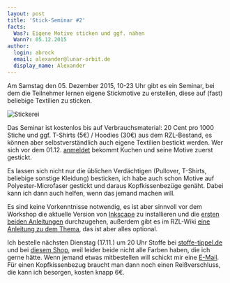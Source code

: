 ```yaml
---
layout: post
title: 'Stick-Seminar #2'
facts:
  Was?: Eigene Motive sticken und ggf. nähen
  Wann?: 05.12.2015
author:
  login: abrock
  email: alexander@lunar-orbit.de
  display_name: Alexander
---
```


Am Samstag den 05. Dezember 2015, 10-23 Uhr gibt es ein Seminar, bei dem die Teilnehmer lernen
eigene Stickmotive zu erstellen, diese auf (fast) beliebige Textilien zu sticken.

![Stickerei](/assets/2015-naehseminar/schaf.jpg)

Das Seminar ist kostenlos bis auf Verbrauchsmaterial:
20 Cent pro 1000 Stiche und ggf. T-Shirts (5€) / Hoodies (30€) aus dem RZL-Bestand,
es können aber selbstverständlich auch eigene Textilien bestickt werden.
Wer sich vor dem 01.12. [anmeldet](mailto:alexander@lunar-orbit.de) bekommt Kuchen und seine Motive zuerst gestickt.

<!--more-->

Es lassen sich nicht nur die üblichen Verdächtigen (Pullover, T-Shirts,
beliebige sonstige Kleidung) besticken, ich habe auch schon Motive auf
Polyester-Microfaser gestickt und daraus Kopfkissenbezüge genäht.
Dabei kann ich dann auch helfen, wenn das jemand machen will.

Es sind keine Vorkenntnisse notwendig, es ist aber sinnvoll vor dem Workshop
die aktuelle Version von [Inkscape](https://inkscape.org/en/) zu installieren
und die [ersten beiden Anleitungen](https://inkscape.org/en/learn/tutorials/)
durchzugehen, außerdem gibt es im RZL-Wiki
[eine Anleitung zu dem Thema](https://wiki.raumzeitlabor.de/wiki/Rarity/Vektorgrafik-Import),
das ist aber alles optional.

Ich bestelle nächsten Dienstag (17.11.) um 20 Uhr Stoffe bei
[stoffe-tippel.de](http://www.stoffe-tippel.de/Polyester-Satin-weich)
und bei
[diesem Shop](http://shop.strato.de/epages/15152016.sf/de_DE/?ObjectPath=/Shops/15152016/Categories/Standardstoffe/Royal_Micro_Satin&ViewAction=ViewPaged),
weil leider beide nicht alle Farben haben, die ich gerne hätte.
Wenn jemand etwas mitbestellen will schickt mir eine [E-Mail](mailto:alexander@lunar-orbit.de).
Für einen Kopfkissenbezug braucht man dann noch einen Reißverschluss,
die kann ich besorgen, kosten knapp 6€.
